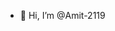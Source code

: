 - 👋 Hi, I’m @Amit-2119
<!---
Amit-2119/Amit-2119 is a ✨ special ✨ repository because its `README.md` (this file) appears on your GitHub profile.
You can click the Preview link to take a look at your changes.
--->
